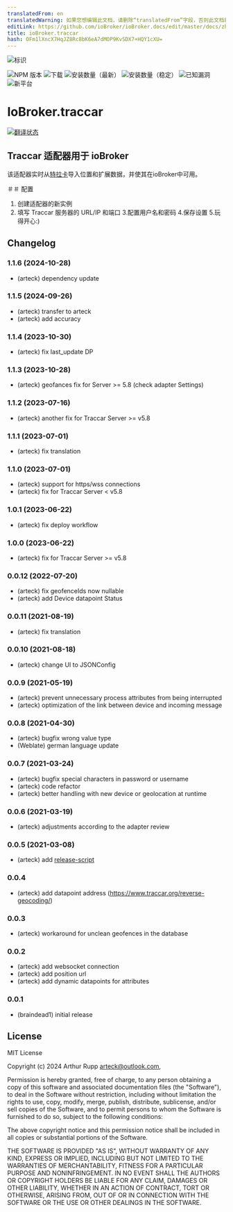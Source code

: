 ```yaml
---
translatedFrom: en
translatedWarning: 如果您想编辑此文档，请删除“translatedFrom”字段，否则此文档将再次自动翻译
editLink: https://github.com/ioBroker/ioBroker.docs/edit/master/docs/zh-cn/adapterref/iobroker.traccar/README.md
title: ioBroker.traccar
hash: OFm1lXncX7HqJZ8Rc8bK6eA7dMOP9KvSDX7+HQY1cXU=
---
```

![标识](../../../en/adapterref/iobroker.traccar/admin/traccar.png)

![NPM 版本](http://img.shields.io/npm/v/iobroker.traccar.svg?dummy=unused)
![下载](https://img.shields.io/npm/dm/iobroker.traccar.svg?dummy=unused)
![安装数量（最新）](https://iobroker.live/badges/traccar-installed.svg?dummy=unused)
![安装数量（稳定）](https://iobroker.live/badges/traccar-stable.svg?dummy=unused)
![已知漏洞](https://snyk.io/test/github/arteck/ioBroker.traccar/badge.svg?dummy=unused)
![新平台](https://nodei.co/npm/iobroker.traccar.png?downloads=true)

# IoBroker.traccar
[![翻译状态](https://weblate.iobroker.net/widgets/adapters/-/traccar/svg-badge.svg)](https://weblate.iobroker.net/engage/adapters/?utm_source=widget)

## Traccar 适配器用于 ioBroker
该适配器实时从[特拉卡](https://www.traccar.org)导入位置和扩展数据，并使其在ioBroker中可用。

＃＃ 配置
1. 创建适配器的新实例
2. 填写 Traccar 服务器的 URL/IP 和端口
3.配置用户名和密码
4.保存设置
5.玩得开心:)

## Changelog
### 1.1.6 (2024-10-28)
-   (arteck) dependency update

### 1.1.5 (2024-09-26)
-   (arteck) transfer to arteck 
-   (arteck) add accuracy

### 1.1.4 (2023-10-30)
-   (arteck) fix last_update DP

### 1.1.3 (2023-10-28)
-   (arteck) geofances fix for Server >= 5.8 (check adapter Settings)

### 1.1.2 (2023-07-16)
-   (arteck) another fix for Traccar Server >= v5.8

### 1.1.1 (2023-07-01)
-   (arteck) fix translation

### 1.1.0 (2023-07-01)
-   (arteck) support for https/wss connections
-   (arteck) fix for Traccar Server < v5.8

### 1.0.1 (2023-06-22)
-   (arteck) fix deploy workflow

### 1.0.0 (2023-06-22)
-   (arteck) fix for Traccar Server >= v5.8

### 0.0.12 (2022-07-20)

-   (arteck) fix geofenceIds now nullable
-   (arteck) add Device datapoint Status

### 0.0.11 (2021-08-19)

-   (arteck) fix translation

### 0.0.10 (2021-08-18)

-   (arteck) change UI to JSONConfig

### 0.0.9 (2021-05-19)

-   (arteck) prevent unnecessary process attributes from being interrupted
-   (arteck) optimization of the link between device and incoming message

### 0.0.8 (2021-04-30)

-   (arteck) bugfix wrong value type
-   (Weblate) german language update

### 0.0.7 (2021-03-24)

-   (arteck) bugfix special characters in password or username
-   (arteck) code refactor
-   (arteck) better handling with new device or geolocation at runtime

### 0.0.6 (2021-03-19)

-   (arteck) adjustments according to the adapter review

### 0.0.5 (2021-03-08)

-   (arteck) add [release-script](https://github.com/AlCalzone/release-script)

### 0.0.4

-   (arteck) add datapoint address (https://www.traccar.org/reverse-geocoding/)

### 0.0.3

-   (arteck) workaround for unclean geofences in the database

### 0.0.2

-   (arteck) add websocket connection
-   (arteck) add position url
-   (arteck) add dynamic datapoints for attributes

### 0.0.1

-   (braindead1) initial release

## License

MIT License

Copyright (c) 2024  Arthur Rupp <arteck@outlook.com>,

Permission is hereby granted, free of charge, to any person obtaining a copy
of this software and associated documentation files (the "Software"), to deal
in the Software without restriction, including without limitation the rights
to use, copy, modify, merge, publish, distribute, sublicense, and/or sell
copies of the Software, and to permit persons to whom the Software is
furnished to do so, subject to the following conditions:

The above copyright notice and this permission notice shall be included in all
copies or substantial portions of the Software.

THE SOFTWARE IS PROVIDED "AS IS", WITHOUT WARRANTY OF ANY KIND, EXPRESS OR
IMPLIED, INCLUDING BUT NOT LIMITED TO THE WARRANTIES OF MERCHANTABILITY,
FITNESS FOR A PARTICULAR PURPOSE AND NONINFRINGEMENT. IN NO EVENT SHALL THE
AUTHORS OR COPYRIGHT HOLDERS BE LIABLE FOR ANY CLAIM, DAMAGES OR OTHER
LIABILITY, WHETHER IN AN ACTION OF CONTRACT, TORT OR OTHERWISE, ARISING FROM,
OUT OF OR IN CONNECTION WITH THE SOFTWARE OR THE USE OR OTHER DEALINGS IN THE
SOFTWARE.
